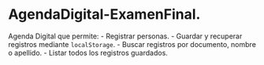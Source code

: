 # AgendaDigital-ExamenFinal.
Agenda Digital que permite:  - Registrar personas. - Guardar y recuperar registros mediante `localStorage`. - Buscar registros por documento, nombre o apellido. - Listar todos los registros guardados.
